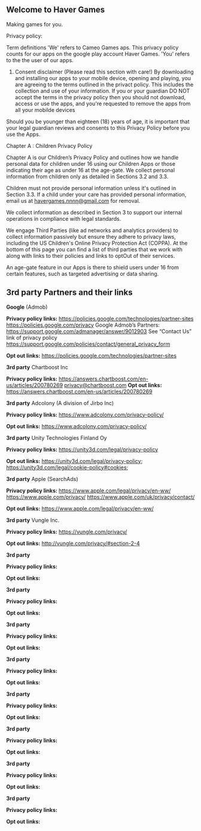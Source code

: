 ## Welcome to Haver Games

Making games for you.

Privacy policy:

Term definitions
'We' refers to Cameo Games aps. This privacy policy counts for our apps on the google play account Haver Games.
'You' refers to the the user of our apps.

1) Consent disclaimer (Please read this section with care!)
By downloading and installing our apps to your mobile device, opening and playing, you are agreeing to the terms outlined in the privact policy. This includes the collection and use of your information.
If you or your guardian DO NOT accept the terms in the privacy policy then you should not download, access or use the apps, and you're requested to remove the apps from all your mobilde devices


Should you be younger than eighteen (18) years of age, it is important that your legal guardian reviews and consents to this Privacy Policy before you use the Apps.

Chapter A : Children Privacy Policy

Chapter A  is our Children’s Privacy Policy and outlines how we handle personal data for children under 16 using our Children Apps or those indicating their age as under 16 at the age-gate. We collect personal information from children only as detailed in Sections 3.2 and 3.3.

Children must not provide personal information unless it's outlined in Section 3.3. If a child under your care has provided personal information, email us at havergames.nnnn@gmail.com for removal.

We collect information as described in Section 3 to support our internal operations in compliance with legal standards.

We engage Third Parties (like ad networks and analytics providers) to collect information passively but ensure they adhere to privacy laws, including the US Children's Online Privacy Protection Act (COPPA). 
At the bottom of this page you can find a list of third parties that we work with along with links to their policies and links to optOut of their services.

An age-gate feature in our Apps is there to shield users under 16 from certain features, such as targeted advertising or data sharing.

3rd party Partners and their links
-----

__Google__ (Admob)

**Privacy policy links:**
https://policies.google.com/technologies/partner-sites 
https://policies.google.com/privacy Google 
Admob’s Partners: https://support.google.com/admanager/answer/9012903 See “Contact Us” link of privacy policy https://support.google.com/policies/contact/general_privacy_form

**Opt out links:**
https://policies.google.com/technologies/partner-sites

**3rd party**
Chartboost Inc	

**Privacy policy links:**
https://answers.chartboost.com/en-us/articles/200780269 
privacy@chartboost.com
**Opt out links:**
https://answers.chartboost.com/en-us/articles/200780269

**3rd party**
Adcolony (A division of Jirbo Inc)

**Privacy policy links:**
https://www.adcolony.com/privacy-policy/ 

**Opt out links:**
https://www.adcolony.com/privacy-policy/

**3rd party**
Unity Technologies Finland Oy

**Privacy policy links:**
https://unity3d.com/legal/privacy-policy

**Opt out links:**
https://unity3d.com/legal/privacy-policy; 
https://unity3d.com/legal/cookie-policy#cookies;

**3rd party**
Apple (SearchAds)

**Privacy policy links:**
https://www.apple.com/legal/privacy/en-ww/ 
https://www.apple.com/privacy/ 
https://www.apple.com/uk/privacy/contact/

**Opt out links:**
https://www.apple.com/legal/privacy/en-ww/

**3rd party**
Vungle Inc.	

**Privacy policy links:**
https://vungle.com/privacy/

**Opt out links:**
http://vungle.com/privacy/#section-2-4

**3rd party**


**Privacy policy links:**


**Opt out links:**


**3rd party**


**Privacy policy links:**


**Opt out links:**


**3rd party**


**Privacy policy links:**


**Opt out links:**


**3rd party**


**Privacy policy links:**


**Opt out links:**


**3rd party**


**Privacy policy links:**


**Opt out links:**


**3rd party**


**Privacy policy links:**


**Opt out links:**


**3rd party**


**Privacy policy links:**


**Opt out links:**


**3rd party**


**Privacy policy links:**


**Opt out links:**

